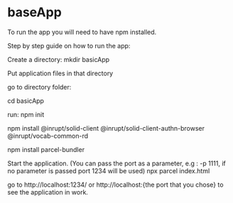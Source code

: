 # baseApp
To run the app you will need to have npm installed.

Step by step guide on how to run the app:

Create a directory:
mkdir basicApp

Put application files in that directory

go to directory folder:

cd basicApp

run:
npm init

npm install @inrupt/solid-client @inrupt/solid-client-authn-browser @inrupt/vocab-common-rd

npm install parcel-bundler

Start the application. (You can pass the port as a parameter, e.g : -p 1111, if no parameter is passed port 1234 will be used)
npx parcel index.html

go to http://localhost:1234/ or http://localhost:{the port that you chose} to see the application in work.
